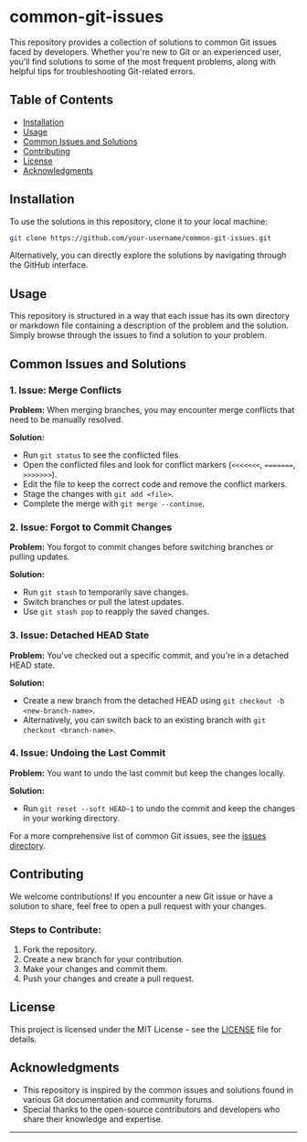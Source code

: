 # common-git-issues

This repository provides a collection of solutions to common Git issues faced by developers. Whether you're new to Git or an experienced user, you'll find solutions to some of the most frequent problems, along with helpful tips for troubleshooting Git-related errors.

## Table of Contents

- [Installation](#installation)
- [Usage](#usage)
- [Common Issues and Solutions](#common-issues-and-solutions)
- [Contributing](#contributing)
- [License](#license)
- [Acknowledgments](#acknowledgments)

## Installation

To use the solutions in this repository, clone it to your local machine:

```bash
git clone https://github.com/your-username/common-git-issues.git
```

Alternatively, you can directly explore the solutions by navigating through the GitHub interface.

## Usage

This repository is structured in a way that each issue has its own directory or markdown file containing a description of the problem and the solution. Simply browse through the issues to find a solution to your problem.

## Common Issues and Solutions

### 1. **Issue: Merge Conflicts**

**Problem:** When merging branches, you may encounter merge conflicts that need to be manually resolved.

**Solution:**  
- Run `git status` to see the conflicted files.
- Open the conflicted files and look for conflict markers (`<<<<<<<`, `=======`, `>>>>>>>`).
- Edit the file to keep the correct code and remove the conflict markers.
- Stage the changes with `git add <file>`.
- Complete the merge with `git merge --continue`.

### 2. **Issue: Forgot to Commit Changes**

**Problem:** You forgot to commit changes before switching branches or pulling updates.

**Solution:**  
- Run `git stash` to temporarily save changes.
- Switch branches or pull the latest updates.
- Use `git stash pop` to reapply the saved changes.

### 3. **Issue: Detached HEAD State**

**Problem:** You've checked out a specific commit, and you're in a detached HEAD state.

**Solution:**  
- Create a new branch from the detached HEAD using `git checkout -b <new-branch-name>`.
- Alternatively, you can switch back to an existing branch with `git checkout <branch-name>`.

### 4. **Issue: Undoing the Last Commit**

**Problem:** You want to undo the last commit but keep the changes locally.

**Solution:**  
- Run `git reset --soft HEAD~1` to undo the commit and keep the changes in your working directory.

For a more comprehensive list of common Git issues, see the [issues directory](./issues).

## Contributing

We welcome contributions! If you encounter a new Git issue or have a solution to share, feel free to open a pull request with your changes.

### Steps to Contribute:
1. Fork the repository.
2. Create a new branch for your contribution.
3. Make your changes and commit them.
4. Push your changes and create a pull request.

## License

This project is licensed under the MIT License - see the [LICENSE](LICENSE) file for details.

## Acknowledgments

- This repository is inspired by the common issues and solutions found in various Git documentation and community forums.
- Special thanks to the open-source contributors and developers who share their knowledge and expertise.

---
